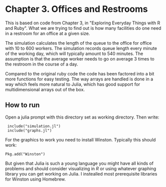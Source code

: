 # Chapter 3. Offices and Restrooms

This is based on code from Chapter 3, in "Exploring Everyday Things with R and Ruby". What we are trying to find out is how many facilities do one need in a restroom for an office at a given size.

The simulation calculates the length of the queue to the office for office with 10 to 600 workers. The simulation records queue length every minute of the working day, which will typically amount to 540 minutes. The assumption is that the average worker needs to go on average 3 times to the restroom in the course of a day.

Compared to the original ruby code the code has been factored into a bit more functions for easy testing. The way arrays are handled is done in a way which feels more natural to Julia, which has good support for multidimensional arrays out of the box.

## How to run

Open a julia prompt with this directory set as working directory. Then write:

	 include("simulation.jl")
	 include("graphs.jl")
	 
For the graphics to work you need to install Winston. Typically this should work:

	Pkg.add("Winston")
	
But given that Julia is such a young language you might have all kinds of problems and should consider visualizing in *R* or using whatever graphing library you can get working on Julia. I instealled most prerequisite libraries for Winston using Homebrew.